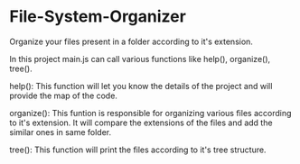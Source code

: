 # File-System-Organizer
Organize your files present in a folder according to it's extension.

In this project main.js can call various functions like help(), organize(), tree().

help(): This function will let you know the details of the project and will provide the map of the code.

organize(): This funtion is responsible for organizing various files according to it's extension. It will compare the extensions of the files and add the similar ones in same folder.

tree(): This function will print the files according to it's tree structure.
